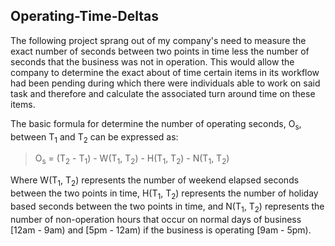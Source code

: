 ## Operating-Time-Deltas

The following project sprang out of my company's need to measure the exact number of seconds between two points in time less the number of seconds that the business was not in operation. This would allow the company to determine the exact about of time certain items in its workflow had been pending during which there were individuals able to work on said task and therefore and calculate the associated turn around time on these items.

The basic formula for determine the number of operating seconds, O<sub>s</sub>, between T<sub>1</sub> and T<sub>2</sub> can be expressed as:

> O<sub>s</sub> = (T<sub>2</sub> - T<sub>1</sub>) - W(T<sub>1</sub>, T<sub>2</sub>) - H(T<sub>1</sub>, T<sub>2</sub>) - N(T<sub>1</sub>, T<sub>2</sub>)

Where W(T<sub>1</sub>, T<sub>2</sub>) represents the number of weekend elapsed seconds between the two points in time, H(T<sub>1</sub>, T<sub>2</sub>) represents the number of holiday based seconds between the two points in time, and N(T<sub>1</sub>, T<sub>2</sub>) represents the number of non-operation hours that occur on normal days of business [12am - 9am) and [5pm - 12am) if the business is operating [9am - 5pm).

